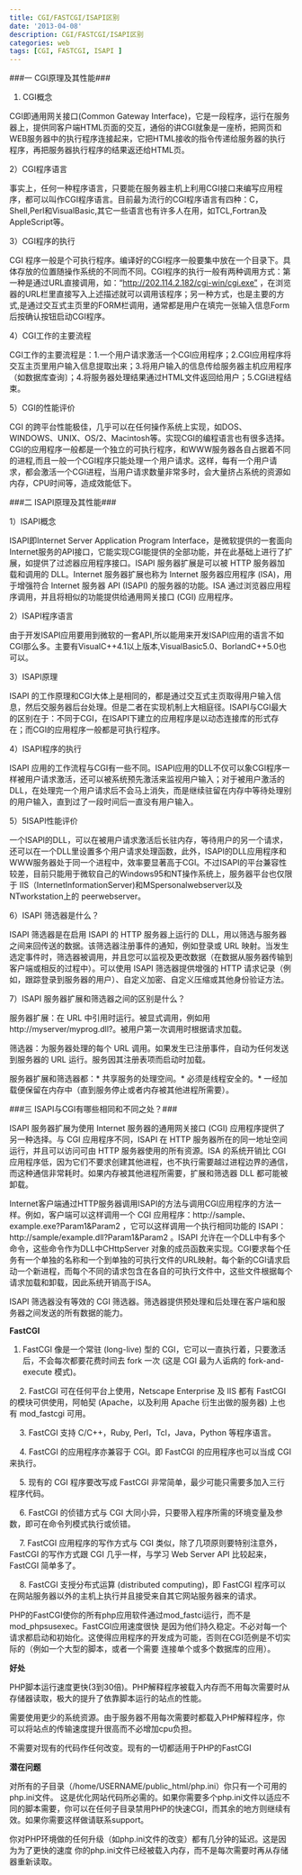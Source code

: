 ```yaml
---
title: CGI/FASTCGI/ISAPI区别
date: '2013-04-08'
description: CGI/FASTCGI/ISAPI区别
categories: web
tags: [CGI, FASTCGI, ISAPI ]
---
```


###一 CGI原理及其性能###

1) CGI概念

CGI即通用网关接口(Common Gateway Interface)，它是一段程序，运行在服务器上，提供同客户端HTML页面的交互，通俗的讲CGI就象是一座桥，把网页和WEB服务器中的执行程序连接起来，它把HTML接收的指令传递给服务器的执行程序，再把服务器执行程序的结果返还给HTML页。

2）CGI程序语言

事实上，任何一种程序语言，只要能在服务器主机上利用CGI接口来编写应用程序，都可以叫作CGI程序语言。目前最为流行的CGI程序语言有四种：C，Shell,Perl和VisualBasic,其它一些语言也有许多人在用，如TCL,Fortran及AppleScript等。

3）CGI程序的执行

CGI 程序一般是个可执行程序。编译好的CGI程序一般要集中放在一个目录下。具体存放的位置随操作系统的不同而不同。CGI程序的执行一般有两种调用方式：第一种是通过URL直接调用，如：“http://202.114.2.182/cgi-win/cgi.exe”  ，在浏览器的URL栏里直接写入上述描述就可以调用该程序；另一种方式，也是主要的方式,是通过交互式主页里的FORM栏调用，通常都是用户在填完一张输入信息Form后按确认按钮启动CGI程序。

4）CGI工作的主要流程

CGI工作的主要流程是：1.一个用户请求激活一个CGI应用程序；2.CGI应用程序将交互主页里用户输入信息提取出来；3.将用户输入的信息传给服务器主机应用程序（如数据库查询〕；4.将服务器处理结果通过HTML文件返回给用户；5.CGI进程结束。

5）CGI的性能评价

CGI 的跨平台性能极佳，几乎可以在任何操作系统上实现，如DOS、WINDOWS、UNIX、OS/2、Macintosh等。实现CGI的编程语言也有很多选择。CGI的应用程序一般都是一个独立的可执行程序，和WWW服务器各自占据着不同的进程,而且一般一个CGI程序只能处理一个用户请求。这样，每有一个用户请求，都会激活一个CGI进程，当用户请求数量非常多时，会大量挤占系统的资源如内存，CPU时间等，造成效能低下。


###二 ISAPI原理及其性能###

1）ISAPI概念

ISAPI即Internet Server Application Program Interface，是微软提供的一套面向Internet服务的API接口，它能实现CGI能提供的全部功能，并在此基础上进行了扩展，如提供了过滤器应用程序接口。ISAPI 服务器扩展是可以被 HTTP 服务器加载和调用的 DLL。Internet 服务器扩展也称为 Internet 服务器应用程序 (ISA)，用于增强符合 Internet 服务器 API (ISAPI) 的服务器的功能。ISA 通过浏览器应用程序调用，并且将相似的功能提供给通用网关接口 (CGI) 应用程序。

2）ISAPI程序语言

由于开发ISAPI应用要用到微软的一套API,所以能用来开发ISAPI应用的语言不如CGI那么多。主要有VisualC++4.1以上版本,VisualBasic5.0、BorlandC++5.0也可以。

3）ISAPI原理

ISAPI 的工作原理和CGI大体上是相同的，都是通过交互式主页取得用户输入信息，然后交服务器后台处理。但是二者在实现机制上大相庭径。ISAPI与CGI最大的区别在于：不同于CGI，在ISAPI下建立的应用程序是以动态连接库的形式存在；而CGI的应用程序一般都是可执行程序。

4）ISAPI程序的执行

ISAPI 应用的工作流程与CGI有一些不同。ISAPI应用的DLL不仅可以象CGI程序一样被用户请求激活，还可以被系统预先激活来监视用户输入；对于被用户激活的DLL，在处理完一个用户请求后不会马上消失，而是继续驻留在内存中等待处理别的用户输入，直到过了一段时间后一直没有用户输入。

5）5ISAPI性能评价

一个ISAPI的DLL，可以在被用户请求激活后长驻内存，等待用户的另一个请求，还可以在一个DLL里设置多个用户请求处理函数，此外，ISAPI的DLL应用程序和WWW服务器处于同一个进程中，效率要显著高于CGI。不过ISAPI的平台兼容性较差，目前只能用于微软自己的Windows95和NT操作系统上，服务器平台也仅限于 IIS（InternetInformationServer)和MSpersonalwebserver以及NTworkstation上的 peerwebserver。

6）ISAPI 筛选器是什么？

ISAPI 筛选器是在启用 ISAPI 的 HTTP 服务器上运行的 DLL，用以筛选与服务器之间来回传送的数据。该筛选器注册事件的通知，例如登录或 URL 映射。当发生选定事件时，筛选器被调用，并且您可以监视及更改数据（在数据从服务器传输到客户端或相反的过程中）。可以使用 ISAPI 筛选器提供增强的 HTTP 请求记录（例如，跟踪登录到服务器的用户）、自定义加密、自定义压缩或其他身份验证方法。

7）ISAPI 服务器扩展和筛选器之间的区别是什么？

服务器扩展：在 URL 中引用时运行。被显式调用，例如用 http://myserver/myprog.dll?。被用户第一次调用时根据请求加载。

筛选器：为服务器处理的每个 URL 调用。如果发生已注册事件，自动为任何发送到服务器的 URL 运行。服务因其注册表项而启动时加载。     
     
服务器扩展和筛选器都：* 共享服务的处理空间。* 必须是线程安全的。* 一经加载便保留在内存中（直到服务停止或者内存被其他进程所需要）。


###三 ISAPI与CGI有哪些相同和不同之处？###

ISAPI 服务器扩展为使用 Internet 服务器的通用网关接口 (CGI) 应用程序提供了另一种选择。与 CGI 应用程序不同，ISAPI 在 HTTP 服务器所在的同一地址空间运行，并且可以访问可由 HTTP 服务器使用的所有资源。ISA 的系统开销比 CGI 应用程序低，因为它们不要求创建其他进程，也不执行需要越过进程边界的通信，而这种通信非常耗时。如果内存被其他进程所需要，扩展和筛选器 DLL 都可能被卸载。

Internet客户端通过HTTP服务器调用ISAPI的方法与调用CGI应用程序的方法一样。例如，客户端可以这样调用一个 CGI 应用程序：http://sample、example.exe?Param1&Param2  ，它可以这样调用一个执行相同功能的 ISAPI：http://sample/example.dll?Param1&Param2  。ISAPI 允许在一个DLL中有多个命令，这些命令作为DLL中CHttpServer 对象的成员函数来实现。CGI要求每个任务有一个单独的名称和一个到单独的可执行文件的URL映射。每个新的CGI请求启动一个新进程，而每个不同的请求包含在各自的可执行文件中，这些文件根据每个请求加载和卸载，因此系统开销高于ISA。

ISAPI 筛选器没有等效的 CGI 筛选器。筛选器提供预处理和后处理在客户端和服务器之间发送的所有数据的能力。

**FastCGI**

   1. FastCGI 像是一个常驻 (long-live) 型的 CGI，它可以一直执行着，只要激活后，不会每次都要花费时间去 fork 一次 (这是 CGI 最为人诟病的 fork-and-execute 模式)。

　 2. FastCGI 可在任何平台上使用，Netscape Enterprise 及 IIS 都有 FastCGI 的模块可供使用，阿帕契 (Apache，以及利用 Apache 衍生出做的服务器) 上也有 mod_fastcgi 可用。

　 3. FastCGI 支持 C/C++，Ruby, Perl，Tcl，Java，Python 等程序语言。

　 4. FastCGI 的应用程序亦兼容于 CGI。即 FastCGI 的应用程序也可以当成 CGI 来执行。

　 5. 现有的 CGI 程序要改写成 FastCGI 非常简单，最少可能只需要多加入三行程序代码。

　 6. FastCGI 的侦错方式与 CGI 大同小异，只要带入程序所需的环境变量及参数，即可在命令列模式执行或侦错。

　 7. FastCGI 应用程序的写作方式与 CGI 类似，除了几项原则要特别注意外，FastCGI 的写作方式跟 CGI 几乎一样，与学习 Web Server API 比较起来， FastCGI 简单多了。

　 8. FastCGI 支授分布式运算 (distributed computing)，即 FastCGI 程序可以在网站服务器以外的主机上执行并且接受来自其它网站服务器来的请求。

PHP的FastCGI使你的所有php应用软件通过mod_fastci运行，而不是mod_phpsusexec。FastCGI应用速度很快 是因为他们持久稳定。不必对每一个请求都启动和初始化。这使得应用程序的开发成为可能，否则在CGI范例是不切实际的（例如一个大型的脚本，或者一个需要 连接单个或多个数据库的应用）。

**好处**

PHP脚本运行速度更快(3到30倍)。PHP解释程序被载入内存而不用每次需要时从存储器读取，极大的提升了依靠脚本运行的站点的性能。

需要使用更少的系统资源。由于服务器不用每次需要时都载入PHP解释程序，你可以将站点的传输速度提升很高而不必增加cpu负担。

不需要对现有的代码作任何改变。现有的一切都适用于PHP的FastCGI

**潜在问题**

对所有的子目录（/home/USERNAME/public_html/php.ini）你只有一个可用的php.ini文件。 这是优化网站代码所必需的。如果你需要多个php.ini文件以适应不同的脚本需要，你可以在任何子目录禁用PHP的快速CGI，而其余的地方则继续有 效。如果你需要这样做请联系support。

你对PHP环境做的任何升级（如php.ini文件的改变）都有几分钟的延迟。这是因为为了更快的速度 你的php.ini文件已经被载入内存，而不是每次需要时再从存储器重新读取。
